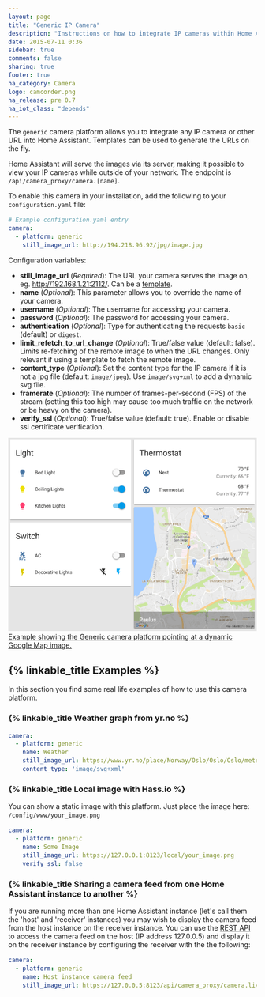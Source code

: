 ```yaml
---
layout: page
title: "Generic IP Camera"
description: "Instructions on how to integrate IP cameras within Home Assistant."
date: 2015-07-11 0:36
sidebar: true
comments: false
sharing: true
footer: true
ha_category: Camera
logo: camcorder.png
ha_release: pre 0.7
ha_iot_class: "depends"
---
```



The `generic` camera platform allows you to integrate any IP camera or other URL into Home Assistant. Templates can be used to generate the URLs on the fly.

Home Assistant will serve the images via its server, making it possible to view your IP cameras while outside of your network. The endpoint is `/api/camera_proxy/camera.[name]`.

To enable this camera in your installation, add the following to your `configuration.yaml` file:

```yaml
# Example configuration.yaml entry
camera:
  - platform: generic
    still_image_url: http://194.218.96.92/jpg/image.jpg
```

Configuration variables:

- **still_image_url** (*Required*): The URL your camera serves the image on, eg. http://192.168.1.21:2112/. Can be a [template](/topics/templating/).
- **name** (*Optional*): This parameter allows you to override the name of your camera.
- **username** (*Optional*): The username for accessing your camera.
- **password** (*Optional*): The password for accessing your camera.
- **authentication** (*Optional*): Type for authenticating the requests `basic` (default) or `digest`.
- **limit_refetch_to_url_change** (*Optional*): True/false value (default: false). Limits re-fetching of the remote image to when the URL changes. Only relevant if using a template to fetch the remote image.
- **content_type** (*Optional*): Set the content type for the IP camera if it is not a jpg file (default: `image/jpeg`). Use `image/svg+xml` to add a dynamic svg file.
- **framerate** (*Optional*): The number of frames-per-second (FPS) of the stream (setting this too high may cause too much traffic on the network or be heavy on the camera).
- **verify_ssl** (*Optional*): True/false value (default: true). Enable or disable ssl certificate verification.

<p class='img'>
  <a href='/cookbook/google_maps_card/'>
    <img src='/images/components/camera/generic-google-maps.png' alt='Screenshot showing Google Maps integration in Home Assistant front end.'>
    Example showing the Generic camera platform pointing at a dynamic Google Map image.
  </a>
</p>

## {% linkable_title Examples %}

In this section you find some real life examples of how to use this camera platform.

### {% linkable_title Weather graph from yr.no %}

```yaml
camera:
  - platform: generic
    name: Weather
    still_image_url: https://www.yr.no/place/Norway/Oslo/Oslo/Oslo/meteogram.svg
    content_type: 'image/svg+xml'
```

### {% linkable_title Local image with Hass.io %}

You can show a static image with this platform. Just place the image here: `/config/www/your_image.png`

```yaml
camera:
  - platform: generic
    name: Some Image
    still_image_url: https://127.0.0.1:8123/local/your_image.png
    verify_ssl: false
```

### {% linkable_title Sharing a camera feed from one Home Assistant instance to another %}

If you are running more than one Home Assistant instance (let's call them the 'host' and 'receiver' instances) you may wish to display the camera feed from the host instance on the receiver instance. You can use the [REST API](/developers/rest_api/#get-apicamera_proxycameraltentity_id) to access the camera feed on the host (IP address 127.0.0.5) and display it on the receiver instance by configuring the receiver with the the following:

```yaml
camera:
  - platform: generic
    name: Host instance camera feed
    still_image_url: https://127.0.0.5:8123/api/camera_proxy/camera.live_view
```
